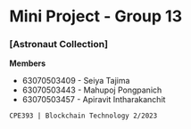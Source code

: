 # Mini Project - Group 13
### [Astronaut Collection]

<b>Members</b>
- 63070503409 - Seiya Tajima 	
- 63070503443 - Mahupoj Pongpanich 
- 63070503457 - Apiravit Intharakanchit 

`CPE393 | Blockchain Technology 2/2023`
